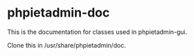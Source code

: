 # phpietadmin-doc

This is the documentation for classes used in phpietadmin-gui.

Clone this in /usr/share/phpietadmin/doc.